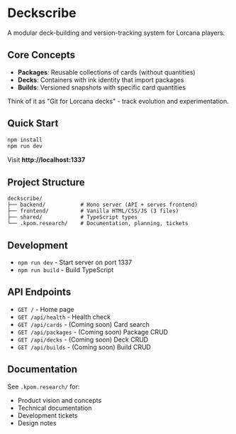 # Deckscribe

A modular deck-building and version-tracking system for Lorcana players.

## Core Concepts

- **Packages**: Reusable collections of cards (without quantities)
- **Decks**: Containers with ink identity that import packages
- **Builds**: Versioned snapshots with specific card quantities

Think of it as "Git for Lorcana decks" - track evolution and experimentation.

## Quick Start

```bash
npm install
npm run dev
```

Visit **http://localhost:1337**

## Project Structure

```
deckscribe/
├── backend/           # Hono server (API + serves frontend)
├── frontend/          # Vanilla HTML/CSS/JS (3 files)
├── shared/            # TypeScript types
└── .kpom.research/    # Documentation, planning, tickets
```

## Development

- `npm run dev` - Start server on port 1337
- `npm run build` - Build TypeScript

## API Endpoints

- `GET /` - Home page
- `GET /api/health` - Health check
- `GET /api/cards` - (Coming soon) Card search
- `GET /api/packages` - (Coming soon) Package CRUD
- `GET /api/decks` - (Coming soon) Deck CRUD
- `GET /api/builds` - (Coming soon) Build CRUD

## Documentation

See `.kpom.research/` for:
- Product vision and concepts
- Technical documentation
- Development tickets
- Design notes
